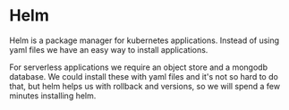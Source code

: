 # Helm

Helm is a package manager for kubernetes applications.  Instead of using yaml files we have an easy way to install applications.  

For serverless applications we require an object store and a mongodb database.  We could install these with yaml files and it's not so hard to do that, but helm helps us with rollback and versions, so we will spend a few minutes installing helm.

